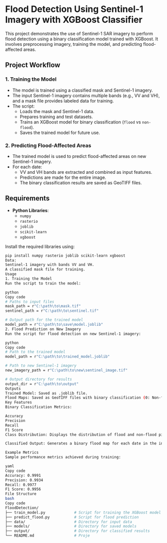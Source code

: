 # Flood Detection Using Sentinel-1 Imagery with XGBoost Classifier

This project demonstrates the use of Sentinel-1 SAR imagery to perform flood detection using a binary classification model trained with XGBoost. It involves preprocessing imagery, training the model, and predicting flood-affected areas.

## Project Workflow

### 1. Training the Model
- The model is trained using a classified mask and Sentinel-1 imagery. 
- The input Sentinel-1 imagery contains multiple bands (e.g., VV and VH), and a mask file provides labeled data for training.
- The script:
  - Loads the mask and Sentinel-1 data.
  - Prepares training and test datasets.
  - Trains an XGBoost model for binary classification (`flood` vs `non-flood`).
  - Saves the trained model for future use.

### 2. Predicting Flood-Affected Areas
- The trained model is used to predict flood-affected areas on new Sentinel-1 imagery.
- For each date:
  - VV and VH bands are extracted and combined as input features.
  - Predictions are made for the entire image.
  - The binary classification results are saved as GeoTIFF files.

## Requirements

- **Python Libraries**: 
  - `numpy`
  - `rasterio`
  - `joblib`
  - `scikit-learn`
  - `xgboost`

Install the required libraries using:
```bash
pip install numpy rasterio joblib scikit-learn xgboost
Data:
Sentinel-1 imagery with bands VV and VH.
A classified mask file for training.
Usage
1. Training the Model
Run the script to train the model:

python
Copy code
# Paths to input files
mask_path = r"C:\path\to\mask.tif"
sentinel_path = r"C:\path\to\sentinel.tif"

# Output path for the trained model
model_path = r"C:\path\to\save\model.joblib"
2. Flood Prediction on New Imagery
Run the script for flood detection on new Sentinel-1 imagery:

python
Copy code
# Path to the trained model
model_path = r"C:\path\to\trained_model.joblib"

# Path to new Sentinel-1 imagery
new_imagery_path = r"C:\path\to\new\sentinel_image.tif"

# Output directory for results
output_dir = r"C:\path\to\output"
Outputs
Trained Model: Saved as .joblib file.
Flood Maps: Saved as GeoTIFF files with binary classification (0: Non-flood, 1: Flood).
Key Features
Binary Classification Metrics:

Accuracy
Precision
Recall
F1 Score
Class Distribution: Displays the distribution of flood and non-flood pixels in the training data.

Classified Output: Generates a binary flood map for each date in the input imagery.

Example Metrics
Sample performance metrics achieved during training:

yaml
Copy code
Accuracy: 0.9991
Precision: 0.9934
Recall: 0.9977
F1 Score: 0.9956
File Structure
bash
Copy code
FloodDetection/
├── train_model.py             # Script for training the XGBoost model
├── predict_flood.py           # Script for flood prediction
├── data/                      # Directory for input data
├── models/                    # Directory for saved models
├── output/                    # Directory for classified results
└── README.md                  # Proje
